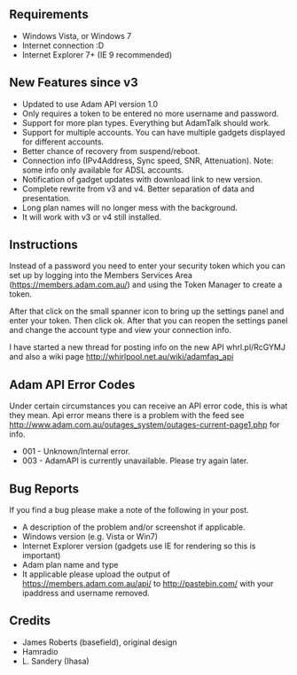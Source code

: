 Requirements
------------

* Windows Vista, or Windows 7
* Internet connection :D
* Internet Explorer 7+ (IE 9 recommended)


New Features since v3
---------------------

* Updated to use Adam API version 1.0
* Only requires a token to be entered no more username and password.
* Support for more plan types. Everything but AdamTalk should work.
* Support for multiple accounts. You can have multiple gadgets displayed for different accounts.
* Better chance of recovery from suspend/reboot.
* Connection info (IPv4Address, Sync speed, SNR, Attenuation). Note: some info only available for ADSL accounts.
* Notification of gadget updates with download link to new version.
* Complete rewrite from v3 and v4. Better separation of data and presentation.
* Long plan names will no longer mess with the background.
* It will work with v3 or v4 still installed.

 
Instructions
------------

Instead of a password you need to enter your security token which you can set up by logging into the Members Services Area (https://members.adam.com.au/) and using the Token Manager to create a token.

After that click on the small spanner icon to bring up the settings panel and enter your token. Then click ok. After that you can reopen the settings panel and change the account type and view your connection info.

I have started a new thread for posting info on the new API whrl.pl/RcGYMJ and also a wiki page http://whirlpool.net.au/wiki/adamfaq_api

 
Adam API Error Codes
--------------------

Under certain circumstances you can receive an API error code, this is what they mean. Api error means there is a problem with the feed see http://www.adam.com.au/outages_system/outages-current-page1.php for info.

* 001 - Unknown/Internal error.
* 003 - AdamAPI is currently unavailable. Please try again later.

 
Bug Reports
-----------

If you find a bug please make a note of the following in your post.

* A description of the problem and/or screenshot if applicable.
* Windows version (e.g. Vista or Win7)
* Internet Explorer version (gadgets use IE for rendering so this is important)
* Adam plan name and type
* It applicable please upload the output of https://members.adam.com.au/api/ to http://pastebin.com/ with your ipaddress and username removed.


Credits
-------

* James Roberts (basefield), original design
* Hamradio
* L. Sandery (Ihasa)

